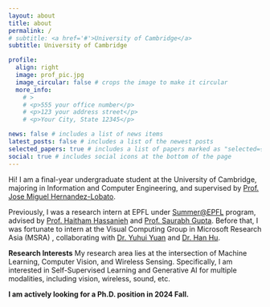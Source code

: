 ```yaml
---
layout: about
title: about
permalink: /
# subtitle: <a href='#'>University of Cambridge</a>
subtitle: University of Cambridge

profile:
  align: right
  image: prof_pic.jpg
  image_circular: false # crops the image to make it circular
  more_info: 
    # >
    # <p>555 your office number</p>
    # <p>123 your address street</p>
    # <p>Your City, State 12345</p>

news: false # includes a list of news items
latest_posts: false # includes a list of the newest posts
selected_papers: true # includes a list of papers marked as "selected={true}"
social: true # includes social icons at the bottom of the page
---
```


Hi! I am a final-year undergraduate student at the University of Cambridge, majoring in Information and Computer Engineering, and supervised by [Prof. Jose Miguel Hernandez-Lobato](https://jmhl.org/). 

Previously, I was a research intern at EPFL under [Summer@EPFL](https://summer.epfl.ch/) program, advised by [Prof. Haitham Hassanieh](https://people.epfl.ch/haitham.alhassanieh/?lang=en) and [Prof. Saurabh Gupta](https://saurabhg.web.illinois.edu/). Before that, I was fortunate to intern at the Visual Computing Group in Microsoft Research Asia (MSRA) , collaborating with [Dr. Yuhui Yuan](https://www.microsoft.com/en-us/research/people/yuyua/) and [Dr. Han Hu](https://ancientmooner.github.io/). 

**Research Interests**
My research area lies at the intersection of Machine Learning, Computer Vision, and Wireless Sensing. Specifically, I am interested in Self-Supervised Learning and Generative AI for multiple modalities, including vision, wireless, sound, etc. 

**I am actively looking for a Ph.D. position in 2024 Fall.**
